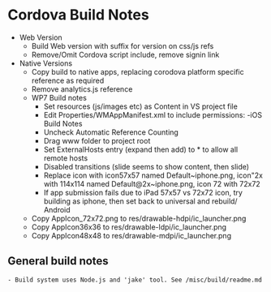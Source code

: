 Cordova Build Notes
==============
- Web Version
	- Build Web version with suffix for version on css/js refs
	- Remove/Omit Cordova script include, remove signin link
- Native Versions
	- Copy build to native apps, replacing corodova platform specific reference as required
	- Remove analytics.js reference
	- WP7 Build notes
		- Set resources (js/images etc) as Content in VS project file
		- Edit Properties/WMAppManifest.xml to include permissions:
    -iOS Build Notes
        - Uncheck Automatic Reference Counting
        - Drag www folder to project root
        - Set ExternalHosts entry (expand then add) to * to allow all remote hosts
        - Disabled transitions (slide seems to show content, then slide)
		- Replace icon with icon57x57 named Default~iphone.png, icon"2x with 114x114 named Default@2x~iphone.png, icon 72 with 72x72
        - If app submission fails due to iPad 57x57 vs 72x72 icon, try building as iphone, then set back to universal and rebuild/
Android
	- Copy AppIcon_72x72.png to res/drawable-hdpi/ic_launcher.png
	- Copy AppIcon36x36 to res/drawable-ldpi/ic_launcher.png
	- Copy AppIcon48x48 to res/drawable-mdpi/ic_launcher.png

General build notes
----------
	- Build system uses Node.js and 'jake' tool. See /misc/build/readme.md